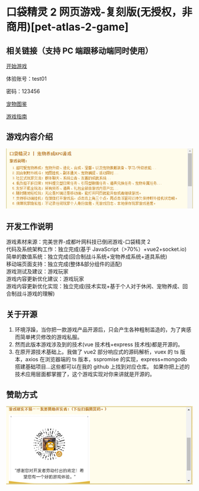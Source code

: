# 口袋精灵 2 网页游戏-复刻版(无授权，非商用)[pet-atlas-2-game]

## 相关链接（支持 PC 端跟移动端同时使用）

[开始游戏](https://laerpeek.top:12000)

体验账号：test01

密码：123456

[宠物图鉴](https://laerpeek.top:5600)

[游戏指南 ](https://laerpeek.top:5700)

## 游戏内容介绍

![说明](https://github.com/laerpeeK/pet-atlas-2-game/blob/main/1.png)

## 开发工作说明

游戏素材来源：完美世界-成都叶网科技已倒闭游戏-口袋精灵 2  
代码及系统架构工作：独立完成(基于 JavaScript（>70%）+vue2+socket.io)  
简单的数值系统：独立完成(回合制战斗系统+宠物养成系统+道具系统)  
移动端页面支持：独立完成(整体&部分组件的适配)  
游戏测试及建议：游戏玩家  
游戏内容更新优化建议：游戏玩家  
游戏内容更新优化实现：独立完成(技术实现+基于个人对于休闲、宠物养成、回合制战斗游戏的理解)

## 关于开源

1. 环境浮躁，当你把一款游戏产品开源后，只会产生各种粗制滥造的，为了爽感而简单拷贝修改的游戏私服。
2. 然而此版本游戏涉及到的技术(vue 技术栈+express 技术栈)都是开源的。
3. 在原开源技术基础上。我做了 vue2 部分响应式的源码解析，vuex 的 ts 版本，axios 在浏览器端的 ts 版本，sspromise 的实现，express+mongodb 搭建基础项目...这些都可以在我的 github 上找到对应仓库。
   如果你把上述的技术应用层面都掌握了，这个游戏实现对你来讲就是开源的。

## 赞助方式

![赞赏](https://github.com/laerpeeK/pet-atlas-2-game/blob/main/2.png)
